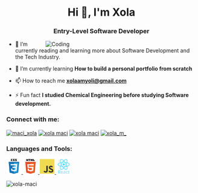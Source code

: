 <h1 align="center">Hi 👋, I'm Xola</h1>
<h3 align="center">Entry-Level Software Developer</h3>
<img align="right"   alt="Coding"   width="400"  src="https://cdnb.artstation.com/p/assets/images/images/028/991/999/original/anna-havrylyukh-.gif?1596125">



- 🔭 I’m currently reading and learning more about Software Development
  and the Tech Industry.

- 🌱 I’m currently learning **How to build a personal portfolio from scratch**

- 📫 How to reach me **xolaamyoli@gmail.com**

- ⚡ Fun fact **I studied Chemical Engineering before studying Software development.**
  

<h3 align="left">Connect with me:</h3>
<p align="left">
<a href="https://twitter.com/maci_xola" target="blank"><img align="center" src="https://raw.githubusercontent.com/rahuldkjain/github-profile-readme-generator/master/src/images/icons/Social/twitter.svg" alt="maci_xola" height="30" width="40" /></a>
<a href="https://linkedin.com/in/xola maci" target="blank"><img align="center" src="https://raw.githubusercontent.com/rahuldkjain/github-profile-readme-generator/master/src/images/icons/Social/linked-in-alt.svg" alt="xola maci" height="30" width="40" /></a>
<a href="https://fb.com/xola maci" target="blank"><img align="center" src="https://raw.githubusercontent.com/rahuldkjain/github-profile-readme-generator/master/src/images/icons/Social/facebook.svg" alt="xola maci" height="30" width="40" /></a>
<a href="https://instagram.com/xola_m_" target="blank"><img align="center" src="https://raw.githubusercontent.com/rahuldkjain/github-profile-readme-generator/master/src/images/icons/Social/instagram.svg" alt="xola_m_" height="30" width="40" /></a>
</p>

<h3 align="left">Languages and Tools:</h3>
<p align="left"> <a href="https://www.w3schools.com/css/" target="_blank" rel="noreferrer"> <img src="https://raw.githubusercontent.com/devicons/devicon/master/icons/css3/css3-original-wordmark.svg" alt="css3" width="40" height="40"/> </a> <a href="https://www.w3.org/html/" target="_blank" rel="noreferrer"> <img src="https://raw.githubusercontent.com/devicons/devicon/master/icons/html5/html5-original-wordmark.svg" alt="html5" width="40" height="40"/> </a> <a href="https://developer.mozilla.org/en-US/docs/Web/JavaScript" target="_blank" rel="noreferrer"> <img src="https://raw.githubusercontent.com/devicons/devicon/master/icons/javascript/javascript-original.svg" alt="javascript" width="40" height="40"/> </a> <a href="https://reactjs.org/" target="_blank" rel="noreferrer"> <img src="https://raw.githubusercontent.com/devicons/devicon/master/icons/react/react-original-wordmark.svg" alt="react" width="40" height="40"/> </a> </p>

<p><img align="center" src="https://github-readme-stats.vercel.app/api/top-langs?username=xola-maci&show_icons=true&locale=en&layout=compact" alt="xola-maci" /></p>

<!---
Xola-Maci/Xola-Maci is a ✨ special ✨ repository because its `README.md` (this file) appears on your GitHub profile.
You can click the Preview link to take a look at your changes.
--->
